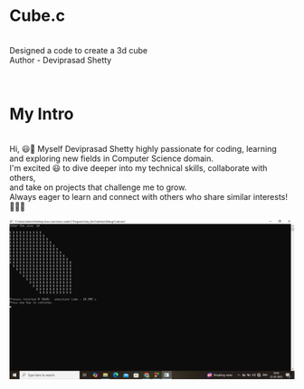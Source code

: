 # Cube.c
<br> Designed a code to create a 3d cube 
<br> Author - Deviprasad Shetty

<br> <b> <h1> My Intro </h1> </b>
<br> Hi, 😃👋 Myself Deviprasad Shetty highly passionate for coding, learning 
<br> and exploring new fields in Computer Science domain. 
<br> I'm excited 😃 to dive deeper into my technical skills, collaborate with others, 
<br> and take on projects that challenge me to grow. 
<br> Always eager to learn and connect with others who share similar interests! 🤗🧑‍💻

![image alt](https://github.com/DeviprasadShetty9833/Cube.c/blob/e28bf9f0e76e3471546a3c87d8c7b3f85e90ec6b/Screenshot%20(107).png)

